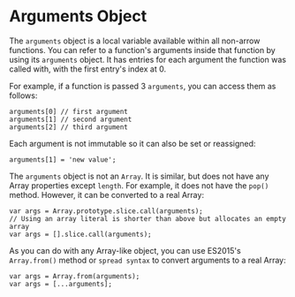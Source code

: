 # Arguments Object

The `arguments` object is a local variable available within all non-arrow functions. You can refer to a function's arguments inside that function by using its `arguments` object. It has entries for each argument the function was called with, with the first entry's index at 0.

For example, if a function is passed 3 `arguments`, you can access them as follows:

```
arguments[0] // first argument
arguments[1] // second argument
arguments[2] // third argument
```

Each argument is not immutable so it can also be set or reassigned:

```
arguments[1] = 'new value';
```

The `arguments` object is not an `Array`. It is similar, but does not have any Array properties except `length`. For example, it does not have the `pop()` method. However, it can be converted to a real Array:

```
var args = Array.prototype.slice.call(arguments);
// Using an array literal is shorter than above but allocates an empty array
var args = [].slice.call(arguments);
```

As you can do with any Array-like object, you can use ES2015's `Array.from()` method or `spread syntax` to convert arguments to a real Array:

```
var args = Array.from(arguments);
var args = [...arguments];
```